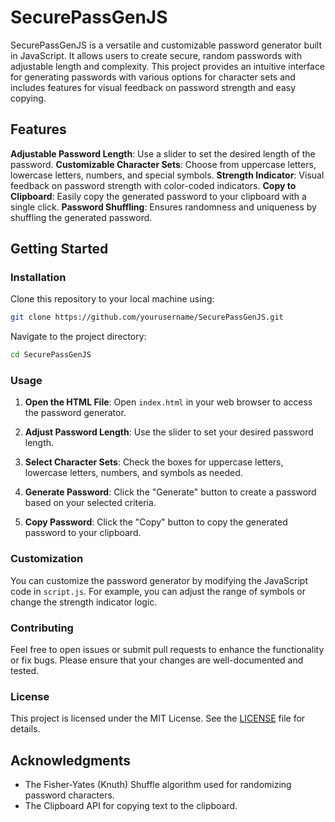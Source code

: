 # SecurePassGenJS

SecurePassGenJS is a versatile and customizable password generator built in JavaScript. It allows users to create secure, random passwords with adjustable length and complexity. This project provides an intuitive interface for generating passwords with various options for character sets and includes features for visual feedback on password strength and easy copying.

## Features

 **Adjustable Password Length**: Use a slider to set the desired length of the password.
 **Customizable Character Sets**: Choose from uppercase letters, lowercase letters, numbers, and special symbols.
 **Strength Indicator**: Visual feedback on password strength with color-coded indicators.
 **Copy to Clipboard**: Easily copy the generated password to your clipboard with a single click.
 **Password Shuffling**: Ensures randomness and uniqueness by shuffling the generated password.

## Getting Started

### Installation

Clone this repository to your local machine using:

```bash
git clone https://github.com/yourusername/SecurePassGenJS.git
```

Navigate to the project directory:

```bash
cd SecurePassGenJS
```

### Usage

1. **Open the HTML File**: Open `index.html` in your web browser to access the password generator.

2. **Adjust Password Length**: Use the slider to set your desired password length.

3. **Select Character Sets**: Check the boxes for uppercase letters, lowercase letters, numbers, and symbols as needed.

4. **Generate Password**: Click the "Generate" button to create a password based on your selected criteria.

5. **Copy Password**: Click the "Copy" button to copy the generated password to your clipboard.

### Customization

You can customize the password generator by modifying the JavaScript code in `script.js`. For example, you can adjust the range of symbols or change the strength indicator logic.

### Contributing

Feel free to open issues or submit pull requests to enhance the functionality or fix bugs. Please ensure that your changes are well-documented and tested.

### License

This project is licensed under the MIT License. See the [LICENSE](LICENSE) file for details.

## Acknowledgments

- The Fisher-Yates (Knuth) Shuffle algorithm used for randomizing password characters.
- The Clipboard API for copying text to the clipboard.

